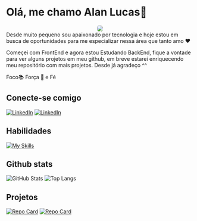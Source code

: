 # Olá, me chamo Alan Lucas👋

<center ><img style="border-radius: 5px" src= "https://wallpapers.com/images/hd/lo-fi-room-28y07gypcq8qwqcv.jpg">
</center>
Desde muito pequeno sou apaixonado por tecnologia e hoje estou em busca de oportunidades para me especializar nessa área que tanto amo ❤

Começei com FrontEnd e agora estou Estudando BackEnd, fique a vontade para ver alguns projetos em meu github, em breve estarei enriquecendo meu repositório com mais projetos. Desde já agradeço  ^^

Foco📚 Força 💪 e Fé 
## Conecte-se comigo

[![LinkedIn](https://img.shields.io/badge/LinkedIn-000?style=for-the-badge&logo=linkedin&logoColor=A5BF6B)](https://www.linkedin.com/in/4lanlucas/)
[![LinkedIn](https://img.shields.io/badge/github-000?style=for-the-badge&logo=github&logoColor=A5BF6B)](https://www.linkedin.com/in/SEUUSERNAME/)

## Habilidades

[![My Skills](https://skillicons.dev/icons?i=java,aws,spring,js,html,css&theme=dark&perline=3)](https://skillicons.dev)

## Github stats

![GitHub Stats](https://github-readme-stats.vercel.app/api?username=4lanLucas&theme=transparent&bg_color=000&border_color=FFF&show_icons=true&icon_color=A5BF6B&title_color=A5BF6B&text_color=FFF&rank_icon=github)
![Top Langs](https://github-readme-stats-git-masterrstaa-rickstaa.vercel.app/api/top-langs/?username=4lanLucas&bg_color=000&border_color=FFF&title_color=A5BF6B&text_color=FFF)

## Projetos

[![Repo Card](https://github-readme-stats.vercel.app/api/pin/?username=4lanLucas&repo=Projeto-Comedoria&bg_color=000&border_color=FFF&show_icons=true&icon_color=30A3DC&title_color=A5BF6B&text_color=FFF)](https://github.com/4lanLucas/Projeto-Comedoria)
[![Repo Card](https://github-readme-stats.vercel.app/api/pin/?username=4lanLucas&repo=Indieflix&bg_color=000&border_color=FFF&show_icons=true&icon_color=30A3DC&title_color=A5BF6B&text_color=FFF)](https://github.com/4lanLucas/Indieflix)
